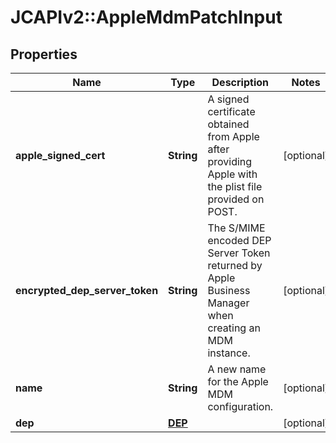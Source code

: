 # JCAPIv2::AppleMdmPatchInput

## Properties
Name | Type | Description | Notes
------------ | ------------- | ------------- | -------------
**apple_signed_cert** | **String** | A signed certificate obtained from Apple after providing Apple with the plist file provided on POST. | [optional] 
**encrypted_dep_server_token** | **String** | The S/MIME encoded DEP Server Token returned by Apple Business Manager when creating an MDM instance. | [optional] 
**name** | **String** | A new name for the Apple MDM configuration. | [optional] 
**dep** | [**DEP**](DEP.md) |  | [optional] 


